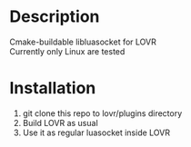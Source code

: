 # Description
Cmake-buildable libluasocket for LOVR  
Currently only Linux are tested

# Installation
1. git clone this repo to lovr/plugins directory
2. Build LOVR as usual
3. Use it as regular luasocket inside LOVR
